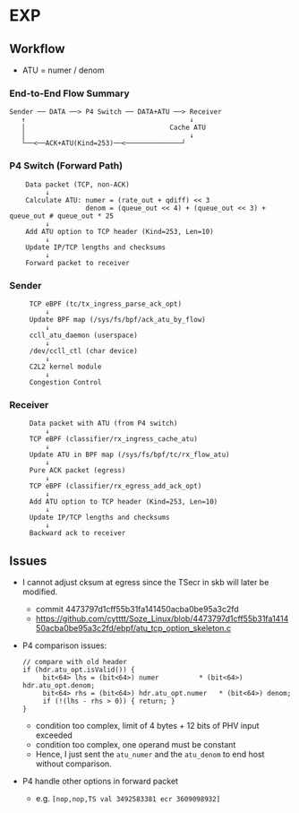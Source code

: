 # EXP

## Workflow
- ATU = numer / denom

### End-to-End Flow Summary
```
Sender ── DATA ──> P4 Switch ── DATA+ATU ──> Receiver
   ↑                                         ↓
   │                                    Cache ATU
   │                                         ↓
   └──<──ACK+ATU(Kind=253)──<──────────────┘
```

### P4 Switch (Forward Path)
```
    Data packet (TCP, non-ACK)
         ↓
    Calculate ATU: numer = (rate_out + qdiff) << 3
                   denom = (queue_out << 4) + (queue_out << 3) + queue_out # queue_out * 25
         ↓
    Add ATU option to TCP header (Kind=253, Len=10)
         ↓
    Update IP/TCP lengths and checksums
         ↓
    Forward packet to receiver
```

### Sender
```
     TCP eBPF (tc/tx_ingress_parse_ack_opt)
         ↓
     Update BPF map (/sys/fs/bpf/ack_atu_by_flow)
         ↓
     ccll_atu_daemon (userspace)
         ↓
     /dev/ccll_ctl (char device)
         ↓
     C2L2 kernel module
         ↓
     Congestion Control
```
### Receiver
```
     Data packet with ATU (from P4 switch)
         ↓
     TCP eBPF (classifier/rx_ingress_cache_atu)
         ↓
     Update ATU in BPF map (/sys/fs/bpf/tc/rx_flow_atu)
         ↓
     Pure ACK packet (egress)
         ↓
     TCP eBPF (classifier/rx_egress_add_ack_opt)
         ↓
     Add ATU option to TCP header (Kind=253, Len=10)
         ↓
     Update IP/TCP lengths and checksums
         ↓
     Backward ack to receiver
```

## Issues

- I cannot adjust cksum at egress since the TSecr in skb will later be modified.
    - commit 4473797d1cff55b31fa141450acba0be95a3c2fd
    - https://github.com/cytttt/Soze_Linux/blob/4473797d1cff55b31fa141450acba0be95a3c2fd/ebpf/atu_tcp_option_skeleton.c

- P4 comparison issues:
     ```
     // compare with old header
     if (hdr.atu_opt.isValid()) {
          bit<64> lhs = (bit<64>) numer          * (bit<64>) hdr.atu_opt.denom;
          bit<64> rhs = (bit<64>) hdr.atu_opt.numer   * (bit<64>) denom;
          if (!(lhs - rhs > 0)) { return; }
     }
     ```
     - condition too complex, limit of 4 bytes + 12 bits of PHV input exceeded
     - condition too complex, one operand must be constant
     - Hence, I just sent the `atu_numer` and the `atu_denom` to end host without comparison.
- P4 handle other options in forward packet
     - e.g. `[nop,nop,TS val 3492583381 ecr 3609098932]`


